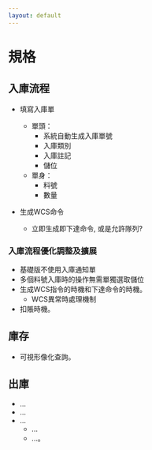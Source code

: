 ```yaml
---
layout: default
---
```

# 規格

## 入庫流程
- 填寫入庫單
  - 單頭：
    - 系統自動生成入庫單號
    - 入庫類別
    - 入庫註記
    - 儲位
  - 單身：
    - 料號
    - 數量
  
- 生成WCS命令
  - 立即生成即下達命令, 或是允許隊列?

### 入庫流程優化調整及擴展
- 基礎版不使用入庫通知單
- 多個料號入庫時的操作無需單獨選取儲位
- 生成WCS指令的時機和下達命令的時機。
  - WCS異常時處理機制
- 扣賬時機。


## 庫存
- 可視形像化查詢。



## 出庫
- ...
- ...
- ...
  - ...
  - ...。
